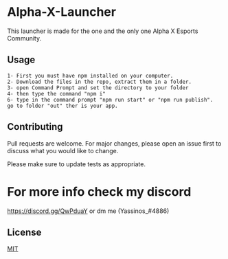# Alpha-X-Launcher
This launcher is made for the one and the only one Alpha X Esports Community.

## Usage
```
1- First you must have npm installed on your computer.
2- Download the files in the repo, extract them in a folder.
3- open Command Prompt and set the directory to your folder 
4- then type the command "npm i"
6- type in the command prompt "npm run start" or "npm run publish".
go to folder "out" ther is your app.
```
## Contributing
Pull requests are welcome. For major changes, please open an issue first to discuss what you would like to change.

Please make sure to update tests as appropriate.

# For more info check my discord  
https://discord.gg/QwPduaY or dm me (Yassinos_#4886)


## License
[MIT](https://choosealicense.com/licenses/mit/)

